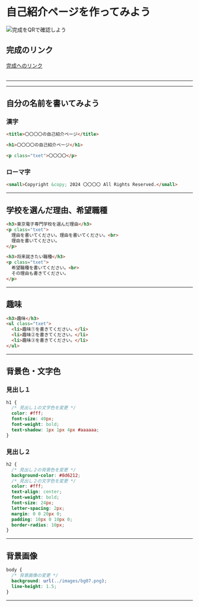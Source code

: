 # 自己紹介ページを作ってみよう

![完成をQRで確認しよう](./images/QR.png)

## 完成のリンク

[完成へのリンク](https://tec-yoshi-taka.github.io/js-paint-finish/)
<br><br>

---

---

## 自分の名前を書いてみよう

### 漢字

```HTML
<title>〇〇〇〇の自己紹介ページ</title>
```

```HTML
<h1>〇〇〇〇の自己紹介ページ</h1>
```

```HTML
<p class="txet">〇〇〇〇</p>
```

### ローマ字

```HTML
<small>Copyright &copy; 2024 〇〇〇〇 All Rights Reserved.</small>
```

---

## 学校を選んだ理由、希望職種

```HTML
<h3>東京電子専門学校を選んだ理由</h3>
<p class="txet">
  理由を書いてください。理由を書いてください。<br>
  理由を書いてください。
</p>
```

```HTML
<h3>将来就きたい職種</h3>
<p class="txet">
  希望職種を書いてください。<br>
  その理由も書きてください。
</p>
```

---

## 趣味

```HTML
<h3>趣味</h3>
<ul class="txet">
  <li>趣味①を書きてください。</li>
  <li>趣味②を書きてください。</li>
  <li>趣味③を書きてください。</li>
</ul>
```

---

## 背景色・文字色

### 見出し１

```css
h1 {
  /* 見出し１の文字色を変更 */
  color: #fff;
  font-size: 40px;
  font-weight: bold;
  text-shadow: 1px 1px 4px #aaaaaa;
}
```

### 見出し２

```css
h2 {
  /* 見出し２の背景色を変更 */
  background-color: #8d6212;
  /* 見出し２の文字色を変更 */
  color: #fff;
  text-align: center;
  font-weight: bold;
  font-size: 24px;
  letter-spacing: 2px;
  margin: 0 0 20px 0;
  padding: 10px 0 10px 0;
  border-radius: 10px;
}
```

---

## 背景画像

```css
body {
  /* 背景画像の変更 */
  background: url(../images/bg07.png);
  line-height: 1.5;
}
```

---
